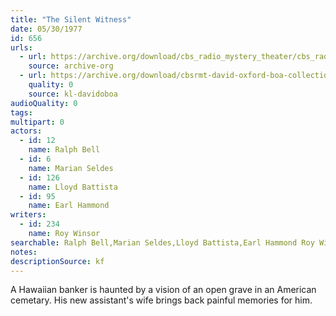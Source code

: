 ```yaml
---
title: "The Silent Witness"
date: 05/30/1977
id: 656
urls: 
  - url: https://archive.org/download/cbs_radio_mystery_theater/cbs_radio_mystery_theater-0651-0700.zip/cbs_radio_mystery_theater-0651-0700%2Fcbsrmt_0656_the_silent_witness.mp3
    source: archive-org
  - url: https://archive.org/download/cbsrmt-david-oxford-boa-collection/CBSRMT-770530-0656-The-Silent-Witness-(128-48)_WBBM-JE-{BoA}.mp3
    quality: 0
    source: kl-davidoboa
audioQuality: 0
tags: 
multipart: 0
actors:  
  - id: 12
    name: Ralph Bell  
  - id: 6
    name: Marian Seldes  
  - id: 126
    name: Lloyd Battista  
  - id: 95
    name: Earl Hammond
writers:  
  - id: 234
    name: Roy Winsor
searchable: Ralph Bell,Marian Seldes,Lloyd Battista,Earl Hammond Roy Winsor
notes: 
descriptionSource: kf
---
```

A Hawaiian banker is haunted by a vision of an open grave in an American cemetary. His new assistant's wife brings back painful memories for him.